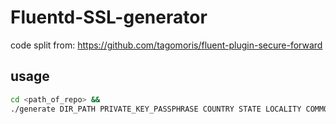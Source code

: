 # Fluentd-SSL-generator

code split from:
https://github.com/tagomoris/fluent-plugin-secure-forward


## usage
```bash
cd <path_of_repo> &&
./generate DIR_PATH PRIVATE_KEY_PASSPHRASE COUNTRY STATE LOCALITY COMMON_NAME
```
